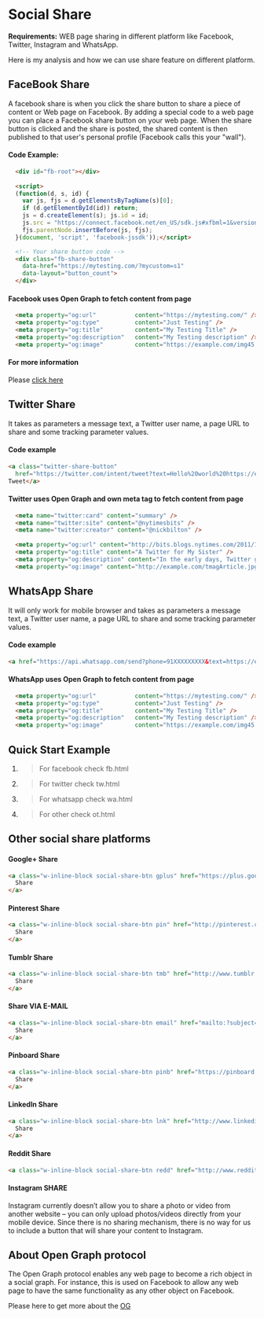 
# Social Share

**Requirements:** WEB page sharing in different platform like Facebook, Twitter, Instagram and WhatsApp.

Here is my analysis and how we can use share feature on different platform.

## FaceBook Share
A facebook share is when you click the share button to share a piece of content or Web page on Facebook. By adding a special code to a web page you can place a Facebook share button on your web page. When the share button is clicked and the share is posted, the shared content is then published to that user's personal profile (Facebook calls this your "wall").

#### Code Example:
```html
  <div id="fb-root"></div>
  
  <script>
  (function(d, s, id) {
    var js, fjs = d.getElementsByTagName(s)[0];
    if (d.getElementById(id)) return;
    js = d.createElement(s); js.id = id;
    js.src = "https://connect.facebook.net/en_US/sdk.js#xfbml=1&version=v3.0";
    fjs.parentNode.insertBefore(js, fjs);
  }(document, 'script', 'facebook-jssdk'));</script>

  <!-- Your share button code -->
  <div class="fb-share-button" 
    data-href="https://mytesting.com/?mycustom=s1" 
    data-layout="button_count">
  </div>
```
#### Facebook uses Open Graph to fetch content from page
```html
  <meta property="og:url"           content="https://mytesting.com/" />
  <meta property="og:type"          content="Just Testing" />
  <meta property="og:title"         content="My Testing Title" />
  <meta property="og:description"   content="My Testing description" />
  <meta property="og:image"         content="https://example.com/img45.png" />
```
#### For more information 
Please [click here](https://developers.facebook.com/docs/plugins/share-button/) 

## Twitter Share
It takes as parameters a message text, a Twitter user name, a page URL to share and some tracking parameter values.

#### Code example
```html
<a class="twitter-share-button"
  href="https://twitter.com/intent/tweet?text=Hello%20world%20https://example.com/">
Tweet</a>
```

#### Twitter uses Open Graph and own meta tag to fetch content from page
```html
  <meta name="twitter:card" content="summary" />
  <meta name="twitter:site" content="@nytimesbits" />
  <meta name="twitter:creator" content="@nickbilton" />
  
  <meta property="og:url" content="http://bits.blogs.nytimes.com/2011/12/08/a-twitter-for-my-sister/" />
  <meta property="og:title" content="A Twitter for My Sister" />
  <meta property="og:description" content="In the early days, Twitter grew so quickly that it was almost impossible to add new features because engineers spent their time trying to keep the rocket ship from stalling." />
  <meta property="og:image" content="http://example.com/tmagArticle.jpg" />
```

## WhatsApp Share
It will only work for mobile browser and takes as parameters a message text, a Twitter user name, a page URL to share and some tracking parameter values.

#### Code example
```html
<a href="https://api.whatsapp.com/send?phone=91XXXXXXXXX&text=https://example.com/" target="_blank">WA</a>
```

#### WhatsApp uses Open Graph to fetch content from page
```html
  <meta property="og:url"           content="https://mytesting.com/" />
  <meta property="og:type"          content="Just Testing" />
  <meta property="og:title"         content="My Testing Title" />
  <meta property="og:description"   content="My Testing description" />
  <meta property="og:image"         content="https://example.com/img45.png" />
```

## Quick Start Example
1. > For facebook check fb.html

2. > For twitter check tw.html

3. > For whatsapp check wa.html

3. > For other check ot.html


## Other social share platforms

#### Google+ Share
```html
<a class="w-inline-block social-share-btn gplus" href="https://plus.google.com/share?url=" target="_blank" title="Share on Google+" onclick="window.open('https://plus.google.com/share?url=' + encodeURIComponent(document.URL)); return false;">
  Share
</a>
```

#### Pinterest Share
```html
<a class="w-inline-block social-share-btn pin" href="http://pinterest.com/pin/create/button/?url=&description=" target="_blank" title="Pin it" onclick="window.open('http://pinterest.com/pin/create/button/?url=' + encodeURIComponent(document.URL) + '&description=' + encodeURIComponent(document.title)); return false;">
  Share
</a>
```

#### Tumblr Share
```html
<a class="w-inline-block social-share-btn tmb" href="http://www.tumblr.com/share?v=3&u=&t=&s=" target="_blank" title="Post to Tumblr" onclick="window.open('http://www.tumblr.com/share?v=3&u=' + encodeURIComponent(document.URL) + '&t=' + encodeURIComponent(document.title)); return false;">
  Share
</a>
```

#### Share VIA E-MAIL
```html
<a class="w-inline-block social-share-btn email" href="mailto:?subject=&body=:%20" target="_blank" title="Email" onclick="window.open('mailto:?subject=' + encodeURIComponent(document.title) + '&body=' + encodeURIComponent(document.URL)); return false;">
  Share
</a>
```

#### Pinboard Share
```html
<a class="w-inline-block social-share-btn pinb" href="https://pinboard.in/popup_login/?url=&title=&description=" target="_blank" title="Save to Pinboard" onclick="window.open('https://pinboard.in/popup_login/?url=' + encodeURIComponent(document.URL) + '&title=' + encodeURIComponent(document.title)); return false;">
  Share
</a>
```

#### LinkedIn Share
```html
<a class="w-inline-block social-share-btn lnk" href="http://www.linkedin.com/shareArticle?mini=true&url=&title=&summary=&source=" target="_blank" title="Share on LinkedIn" onclick="window.open('http://www.linkedin.com/shareArticle?mini=true&url=' + encodeURIComponent(document.URL) + '&title=' + encodeURIComponent(document.title)); return false;">
  Share
</a>
```

#### Reddit Share
```html
<a class="w-inline-block social-share-btn redd" href="http://www.reddit.com/submit?url=&title=" target="_blank" title="Submit to Reddit" onclick="window.open('http://www.reddit.com/submit?url=' + encodeURIComponent(document.URL) + '&title=' + encodeURIComponent(document.title)); return false;">Reddit</a>
```

#### Instagram SHARE
Instagram currently doesn’t allow you to share a photo or video from another website – you can only upload photos/videos directly from your mobile device. Since there is no sharing mechanism, there is no way for us to include a button that will share your content to Instagram.


## About Open Graph protocol
The Open Graph protocol enables any web page to become a rich object in a social graph. For instance, this is used on Facebook to allow any web page to have the same functionality as any other object on Facebook.

Please here to get more about the [OG](https://ogp.me/)
